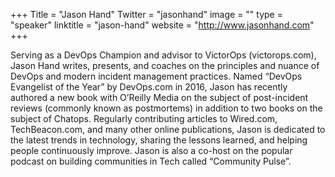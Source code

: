 +++
Title = "Jason Hand"
Twitter = "jasonhand"
image = ""
type = "speaker"
linktitle = "jason-hand"
website = "http://www.jasonhand.com"
+++

Serving as a DevOps Champion and advisor to VictorOps (victorops.com), Jason Hand writes, presents, and coaches on the principles and nuance of DevOps and modern incident management practices. Named “DevOps Evangelist of the Year” by DevOps.com in 2016, Jason has recently authored a new book with O’Reilly Media on the subject of post-incident reviews (commonly known as postmortems) in addition to two books on the subject of Chatops. Regularly contributing articles to Wired.com, TechBeacon.com, and many other online publications, Jason is dedicated to the latest trends in technology, sharing the lessons learned, and helping people continuously improve. Jason is also a co-host on the popular podcast on building communities in Tech called “Community Pulse”.
